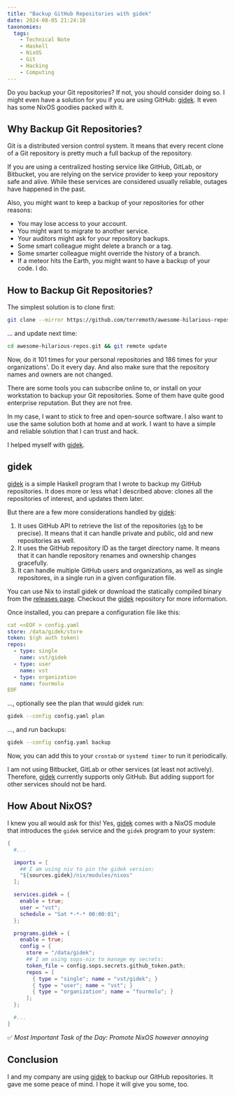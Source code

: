```yaml
---
title: "Backup GitHub Repositories with gidek"
date: 2024-08-05 21:24:10
taxonomies:
  tags:
    - Technical Note
    - Haskell
    - NixOS
    - Git
    - Hacking
    - Computing
---
```


Do you backup your Git repositories? If not, you should consider doing so. I
might even have a solution for you if you are using GitHub: [gidek]. It even has
some NixOS goodies packed with it.

<!-- more -->

## Why Backup Git Repositories?

Git is a distributed version control system. It means that every recent clone of
a Git repository is pretty much a full backup of the repository.

If you are using a centralized hosting service like GitHub, GitLab, or
Bitbucket, you are relying on the service provider to keep your repository safe
and alive. While these services are considered usually reliable, outages have
happened in the past.

Also, you might want to keep a backup of your repositories for other reasons:

- You may lose access to your account.
- You might want to migrate to another service.
- Your auditors might ask for your repository backups.
- Some smart colleague might delete a branch or a tag.
- Some smarter colleague might override the history of a branch.
- If a meteor hits the Earth, you might want to have a backup of your code. I
  do.

## How to Backup Git Repositories?

The simplest solution is to clone first:

```sh
git clone --mirror https://github.com/terremoth/awesome-hilarious-repos.git
```

... and update next time:

```sh
cd awesome-hilarious-repos.git && git remote update
```

Now, do it 101 times for your personal repositories and 186 times for your
organizations'. Do it every day. And also make sure that the repository names
and owners are not changed.

There are some tools you can subscribe online to, or install on your workstation
to backup your Git repositories. Some of them have quite good enterprise
reputation. But they are not free.

In my case, I want to stick to free and open-source software. I also want to use
the same solution both at home and at work. I want to have a simple and reliable
solution that I can trust and hack.

I helped myself with [gidek].

## gidek

[gidek] is a simple Haskell program that I wrote to backup my GitHub
repositories. It does more or less what I described above: clones all the
repositories of interest, and updates them later.

But there are a few more considerations handled by [gidek]:

1. It uses GitHub API to retrieve the list of the repositories ([`gh`][gh] to be
   precise). It means that it can handle private and public, old and new
   repositories as well.
2. It uses the GitHub repository ID as the target directory name. It means that
   it can handle repository renames and ownership changes gracefully.
3. It can handle multiple GitHub users and organizations, as well as single
   repositores, in a single run in a given configuration file.

You can use Nix to install gidek or download the statically compiled binary from
the [releases page]. Checkout the [gidek] repository for more information.

Once installed, you can prepare a configuration file like this:

```yaml
cat <<EOF > config.yaml
store: /data/gidek/store
token: $(gh auth token)
repos:
  - type: single
    name: vst/gidek
  - type: user
    name: vst
  - type: organization
    name: fourmolu
EOF
```

..., optionally see the plan that would gidek run:

```sh
gidek --config config.yaml plan
```

..., and run backups:

```sh
gidek --config config.yaml backup
```

Now, you can add this to your `crontab` or `systemd timer` to run it
periodically.

I am not using Bitbucket, GitLab or other services (at least not actively).
Therefore, [gidek] currently supports only GitHub. But adding support for other
services should not be hard.

## How About NixOS?

I knew you all would ask for this! Yes, [gidek] comes with a NixOS module that
introduces the `gidek` service and the `gidek` program to your system:

```nix
{
  #...

  imports = [
    ## I am using niv to pin the gidek version:
    "${sources.gidek}/nix/modules/nixos"
  ];

  services.gidek = {
    enable = true;
    user = "vst";
    schedule = "Sat *-*-* 00:00:01";
  };

  programs.gidek = {
    enable = true;
    config = {
      store = "/data/gidek";
      ## I am using sops-nix to manage my secrets:
      token_file = config.sops.secrets.github_token.path;
      repos = [
        { type = "single"; name = "vst/gidek"; }
        { type = "user"; name = "vst"; }
        { type = "organization"; name = "fourmolu"; }
      ];
  };

  #...
}
```

✅ _Most Important Task of the Day: Promote NixOS however annoying_

## Conclusion

I and my company are using [gidek] to backup our GitHub repositories. It gave me
some peace of mind. I hope it will give you some, too.

<!-- REFERENCES -->

[gidek]: https://github.com/vst/gidek
[releases page]: https://github.com/vst/gidek/releases
[gh]: https://cli.github.com/
